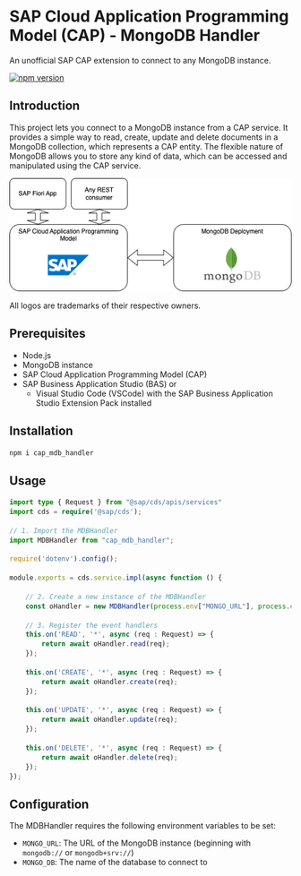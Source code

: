 # SAP Cloud Application Programming Model (CAP) - MongoDB Handler
An unofficial SAP CAP extension to connect to any MongoDB instance.

[![npm version](https://badge.fury.io/js/cap_mdb_handler.svg)](https://badge.fury.io/js/cap_mdb_handler)

## Introduction

This project lets you connect to a MongoDB instance from a CAP service. It provides a simple way to read, create, update and delete documents in a MongoDB collection, which represents a CAP entity. The flexible nature of MongoDB allows you to store any kind of data, which can be accessed and manipulated using the CAP service.

![Architecture](./docs/architecture.png)

All logos are trademarks of their respective owners.

## Prerequisites
- Node.js
- MongoDB instance
- SAP Cloud Application Programming Model (CAP)
- SAP Business Application Studio (BAS) or 
    - Visual Studio Code (VSCode) with the SAP Business Application Studio Extension Pack installed


## Installation
```bash
npm i cap_mdb_handler
```

## Usage
```typescript
import type { Request } from "@sap/cds/apis/services"
import cds = require('@sap/cds');

// 1. Import the MDBHandler
import MDBHandler from "cap_mdb_handler";

require('dotenv').config();

module.exports = cds.service.impl(async function () {

    // 2. Create a new instance of the MDBHandler
    const oHandler = new MDBHandler(process.env["MONGO_URL"], process.env["MONGO_DB"]);

    // 3. Register the event handlers
    this.on('READ', '*', async (req : Request) => {
        return await oHandler.read(req);
    });

    this.on('CREATE', '*', async (req : Request) => {
        return await oHandler.create(req);
    });

    this.on('UPDATE', '*', async (req : Request) => {
        return await oHandler.update(req);
    });

    this.on('DELETE', '*', async (req : Request) => {
        return await oHandler.delete(req);
    });
});
```

## Configuration
The MDBHandler requires the following environment variables to be set:
- `MONGO_URL`: The URL of the MongoDB instance (beginning with `mongodb://` or `mongodb+srv://`)
- `MONGO_DB`: The name of the database to connect to